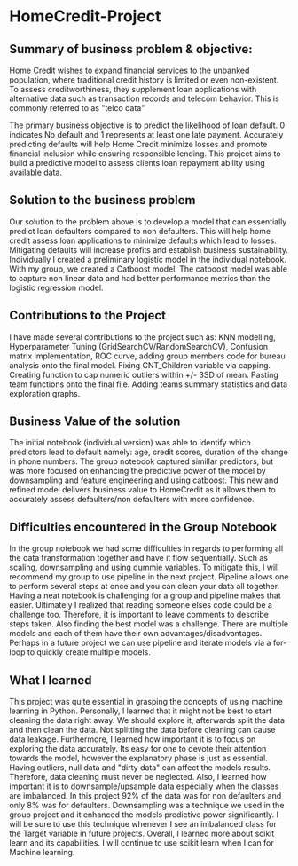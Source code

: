 # HomeCredit-Project

## Summary of business problem & objective:
Home Credit wishes to expand financial services to the unbanked population, where traditional credit history is limited or even non-existent. To assess creditworthiness, they supplement loan applications with alternative data such as transaction records and telecom behavior. This is commonly referred to as "telco data"

The primary business objective is to predict the likelihood of loan default. 0 indicates No default and 1 represents at least one late payment. Accurately predicting defaults will help Home Credit minimize losses and promote financial inclusion while ensuring responsible lending. This project aims to build a predictive model to assess clients loan repayment ability using available data.

## Solution to the business problem
Our solution to the problem above is to develop a model that can essentially predict loan defaulters compared to non defaulters. This will help home credit assess loan applications to minimize defaults which lead to losses. Mitigating defaults will increase profits and establish business sustainability. Individually I created a preliminary logistic model in the individual notebook. With my group, we created a Catboost model. The catboost model was able to capture non linear data and had better performance metrics than the logistic regression model.

## Contributions to the Project
I have made several contributions to the project such as:
KNN modelling, Hyperparameter Tuning (GridSearchCV/RandomSearchCV), Confusion matrix implementation, ROC curve, adding group members code for bureau analysis onto the final model. Fixing CNT_Children variable via capping. Creating function to cap numeric outliers within +/- 3SD of mean. Pasting team functions onto the final file. Adding teams summary statistics and data exploration graphs.

## Business Value of the solution
The initial notebook (individual version) was able to identify which predictors lead to default namely: age, credit scores, duration of the change in phone numbers. 
The group notebook captured simillar predictors, but was more focused on enhancing the predictive power of the model by downsampling and feature engineering and using catboost. This new and refined model delivers business value to HomeCredit as it allows them to accurately assess defaulters/non defaulters with more confidence. 

## Difficulties encountered in the Group Notebook
In the group notebook we had some difficulties in regards to performing all the data transformation together and have it flow sequentially. Such as scaling, downsampling and using dummie variables. To mitigate this, I will recommend my group to use pipeline in the next project. Pipeline allows one to perform several steps at once and you can clean your data all together. Having a neat notebook is challenging for a group and pipeline makes that easier. Ultimately I realized that reading someone elses code could be a challenge too. Therefore, it is important to leave comments to describe steps taken. Also finding the best model was a challenge. There are multiple models and each of them have their own advantages/disadvantages. Perhaps in a future project we can use pipeline and iterate models via a for-loop to quickly create multiple models.


## What I learned
This project was quite essential in grasping the concepts of using machine learning in Python. Personally, I learned that it might not be best to start cleaning the data right away. We should explore it, afterwards split the data and then clean the data. Not splitting the data before cleaning can cause data leakage. Furthermore, I learned how important it is to focus on exploring the data accurately. Its easy for one to devote their attention towards the model, however the explanatory phase is just as essential. Having outliers, null data and "dirty data" can affect the models results. Therefore, data cleaning must never be neglected.
Also, I learned how important it is to downsample/upsample data especially when the classes are imbalanced. In this project 92% of the data was for non defaulters and only 8% was for defaulters. Downsampling was a technique we used in the group project and it enhanced the models predictive power significantly. I will be sure to use this technique whenever I see an imbalanced class for the Target variable in future projects.
Overall, I learned more about scikit learn and its capabilities. I will continue to use scikit learn when I can for Machine learning.




